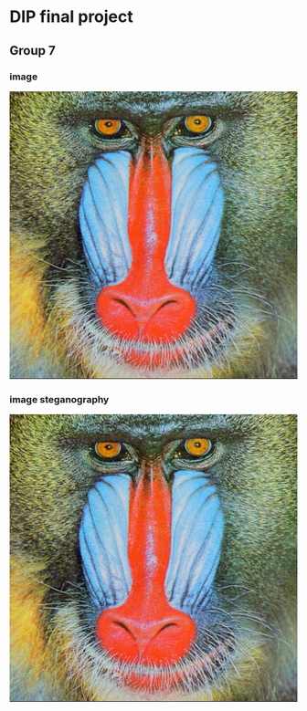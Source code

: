# DIP final project
## Group 7

### image
![baboon image](/samples/baboon.jpg)

### image steganography
![baboon image](/samples/stegano.jpg)
